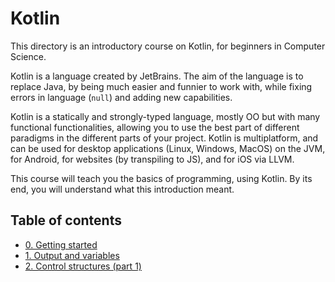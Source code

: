 # Kotlin

This directory is an introductory course on Kotlin, for beginners in Computer Science.

Kotlin is a language created by JetBrains. The aim of the language is to replace Java, by being much easier and funnier to work with, while fixing errors in language (`null`) and adding new capabilities.

Kotlin is a statically and strongly-typed language, mostly OO but with many functional functionalities, allowing you to use the best part of different paradigms in the different parts of your project. Kotlin is multiplatform, and can be used for desktop applications (Linux, Windows, MacOS) on the JVM, for Android, for websites (by transpiling to JS), and for iOS via LLVM.

This course will teach you the basics of programming, using Kotlin. By its end, you will understand what this introduction meant.

## Table of contents

- [0. Getting started](0-getting-started.md)
- [1. Output and variables](1-variables.md)
- [2. Control structures (part 1)](2-control.md)
